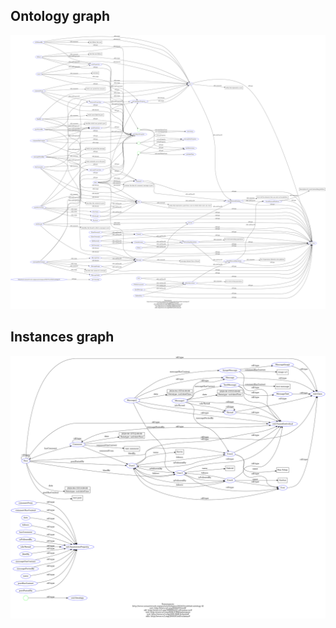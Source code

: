 ## Ontology graph

![alt text](ontology_graph.png)

## Instances graph

![alt text](instances_graph.png)